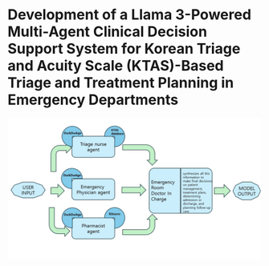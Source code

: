 # Development of a Llama 3-Powered Multi-Agent Clinical Decision Support System for Korean Triage and Acuity Scale (KTAS)-Based Triage and Treatment Planning in Emergency Departments
![figure1](Slide1[1].jpg)
